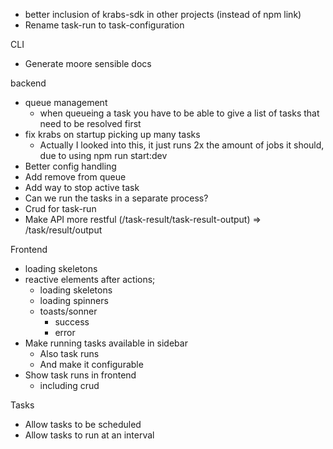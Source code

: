 - better inclusion of krabs-sdk in other projects (instead of npm link)
- Rename task-run to task-configuration

CLI

- Generate moore sensible docs

backend

- queue management
  - when queueing a task you have to be able to give a list of tasks that need to be resolved first
- fix krabs on startup picking up many tasks
  - Actually I looked into this, it just runs 2x the amount of jobs it should, due to using npm run start:dev
- Better config handling
- Add remove from queue
- Add way to stop active task
- Can we run the tasks in a separate process?
- Crud for task-run
- Make API more restful (/task-result/task-result-output) => /task/result/output

Frontend

- loading skeletons
- reactive elements after actions;
  - loading skeletons
  - loading spinners
  - toasts/sonner
    - success
    - error
- Make running tasks available in sidebar
  - Also task runs
  - And make it configurable
- Show task runs in frontend
  - including crud

Tasks

- Allow tasks to be scheduled
- Allow tasks to run at an interval
